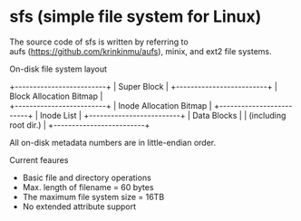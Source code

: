 sfs (simple file system for Linux)
=========

The source code of sfs is written by referring to  
aufs (https://github.com/krinkinmu/aufs), minix, and ext2 file systems.

On-disk file system layout

+-------------------------+
|       Super Block       |
+-------------------------+
| Block Allocation Bitmap |  
+-------------------------+
| Inode Allocation Bitmap | 
+-------------------------+
|       Inode List        | 
+-------------------------+
|       Data Blocks       | 
|  (including root dir.)  |
+-------------------------+

All on-disk metadata numbers are in little-endian order.

Current feaures
 - Basic file and directory operations
 - Max. length of filename = 60 bytes
 - The maximum file system size = 16TB
 - No extended attribute support


